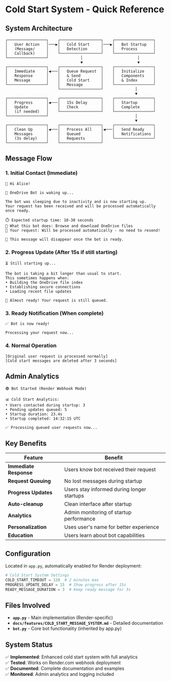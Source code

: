 # Cold Start System - Quick Reference

## System Architecture

```
┌─────────────────┐    ┌──────────────────┐    ┌─────────────────┐
│   User Action   │───▶│   Cold Start     │───▶│   Bot Startup   │
│   (Message/     │    │   Detection      │    │   Process       │
│   Callback)     │    └──────────────────┘    └─────────────────┘
└─────────────────┘              │                        │
                                 ▼                        ▼
┌─────────────────┐    ┌──────────────────┐    ┌─────────────────┐
│   Immediate     │◀───│   Queue Request  │    │   Initialize    │
│   Response      │    │   & Send         │    │   Components    │
│   Message       │    │   Cold Start     │    │   & Index       │
└─────────────────┘    │   Message        │    └─────────────────┘
                       └──────────────────┘              │
                                                         ▼
┌─────────────────┐    ┌──────────────────┐    ┌─────────────────┐
│   Progress      │◀───│   15s Delay      │    │   Startup       │
│   Update        │    │   Check          │    │   Complete      │
│   (if needed)   │    └──────────────────┘    └─────────────────┘
└─────────────────┘                                      │
                                                         ▼
┌─────────────────┐    ┌──────────────────┐    ┌─────────────────┐
│   Clean Up      │◀───│   Process All    │◀───│   Send Ready    │
│   Messages      │    │   Queued         │    │   Notifications │
│   (3s delay)    │    │   Requests       │    └─────────────────┘
└─────────────────┘    └──────────────────┘
```

## Message Flow

### 1. Initial Contact (Immediate)
```
👋 Hi Alice!

🔄 OneDrive Bot is waking up...

The bot was sleeping due to inactivity and is now starting up. 
Your request has been received and will be processed automatically once ready.

⏱️ Expected startup time: 10-30 seconds
📁 What this bot does: Browse and download OneDrive files  
🎯 Your request: Will be processed automatically - no need to resend!

🔔 This message will disappear once the bot is ready.
```

### 2. Progress Update (After 15s if still starting)
```
⏳ Still starting up...

The bot is taking a bit longer than usual to start. 
This sometimes happens when:
• Building the OneDrive file index
• Establishing secure connections  
• Loading recent file updates

🔄 Almost ready! Your request is still queued.
```

### 3. Ready Notification (When complete)
```
✅ Bot is now ready!

Processing your request now...
```

### 4. Normal Operation
```
[Original user request is processed normally]
[Cold start messages are deleted after 3 seconds]
```

## Admin Analytics

```
🟢 Bot Started (Render Webhook Mode)

📊 Cold Start Analytics:
• Users contacted during startup: 3
• Pending updates queued: 5  
• Startup duration: 23.4s
• Startup completed: 14:32:15 UTC

✅ Processing queued user requests now...
```

## Key Benefits

| Feature | Benefit |
|---------|---------|
| **Immediate Response** | Users know bot received their request |
| **Request Queuing** | No lost messages during startup |
| **Progress Updates** | Users stay informed during longer startups |
| **Auto-cleanup** | Clean interface after startup |
| **Analytics** | Admin monitoring of startup performance |
| **Personalization** | Uses user's name for better experience |
| **Education** | Users learn about bot capabilities |

## Configuration

Located in `app.py`, automatically enabled for Render deployment:

```python
# Cold Start System Settings
COLD_START_TIMEOUT = 120  # 2 minutes max
PROGRESS_UPDATE_DELAY = 15  # Show progress after 15s
READY_MESSAGE_DURATION = 3  # Keep ready message for 3s
```

## Files Involved

- **`app.py`** - Main implementation (Render-specific)
- **`docs/features/COLD_START_MESSAGE_SYSTEM.md`** - Detailed documentation
- **`bot.py`** - Core bot functionality (inherited by app.py)

## System Status

✅ **Implemented**: Enhanced cold start system with full analytics  
✅ **Tested**: Works on Render.com webhook deployment  
✅ **Documented**: Complete documentation and examples  
✅ **Monitored**: Admin analytics and logging included
